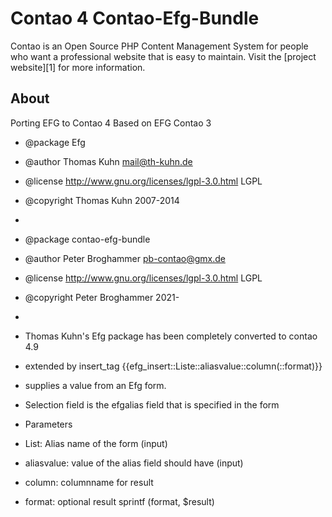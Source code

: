 # Contao 4 Contao-Efg-Bundle 

Contao is an Open Source PHP Content Management System for people who want a
professional website that is easy to maintain. Visit the [project website][1]
for more information.


## About
Porting EFG to Contao 4
Based on EFG Contao 3 

 * @package   Efg
 * @author    Thomas Kuhn <mail@th-kuhn.de>
 * @license   http://www.gnu.org/licenses/lgpl-3.0.html LGPL
 * @copyright Thomas Kuhn 2007-2014
 * 
 * @package   contao-efg-bundle
 * @author    Peter Broghammer <pb-contao@gmx.de>
 * @license   http://www.gnu.org/licenses/lgpl-3.0.html LGPL
 * @copyright Peter Broghammer 2021-
 * 
 * Thomas Kuhn's Efg package has been completely converted to contao 4.9 

 * extended by insert_tag  {{efg_insert::Liste::aliasvalue::column(::format)}}
 * supplies a value from an Efg form.
 * Selection field is the efgalias field that is specified in the form
 * Parameters
 * List: Alias name of the form (input)
 * aliasvalue: value of the alias field should have (input)
 * column: columnname for result
 * format: optional result sprintf (format, $result) 
   

                                   


